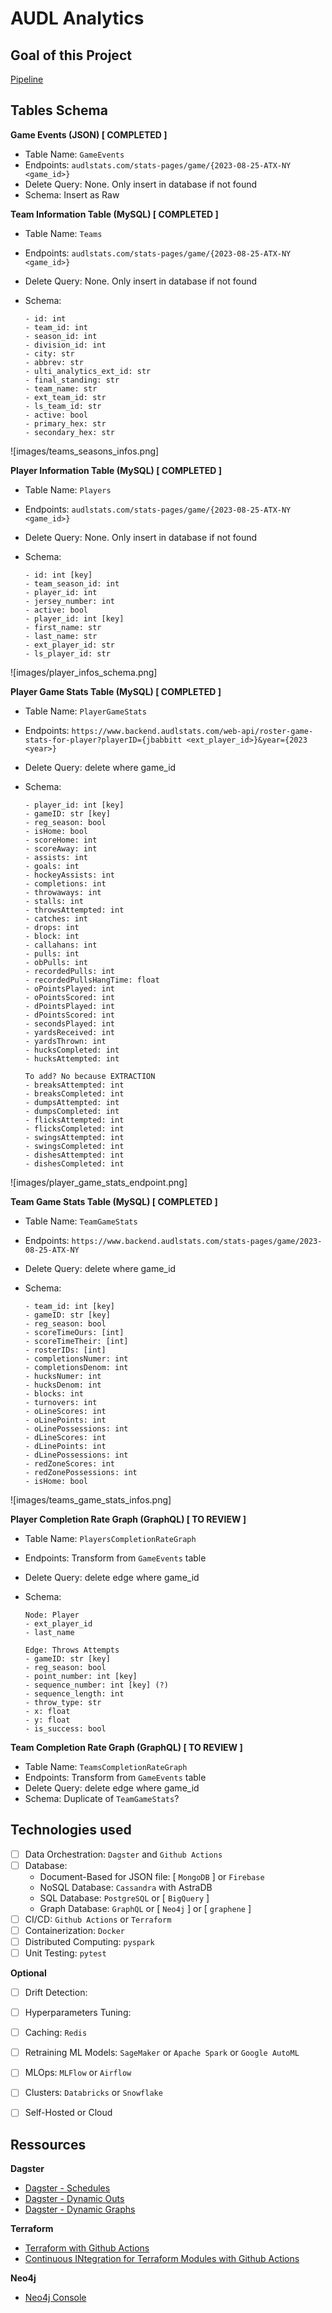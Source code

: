# AUDL Analytics

## Goal of this Project

[Pipeline](https://docs.google.com/drawings/d/1IdWRcp2mRWDZX7EwqnIUUZ3jFeHZ4ynZm599IL8uahc/edit)

## Tables Schema

**Game Events (JSON) [ COMPLETED ]**

- Table Name: `GameEvents`
- Endpoints: `audlstats.com/stats-pages/game/{2023-08-25-ATX-NY <game_id>}`
- Delete Query: None. Only insert in database if not found
- Schema: Insert as Raw

**Team Information Table (MySQL) [ COMPLETED ]**

- Table Name: `Teams`
- Endpoints: `audlstats.com/stats-pages/game/{2023-08-25-ATX-NY <game_id>}`
- Delete Query: None. Only insert in database if not found
- Schema:

    ```
    - id: int
    - team_id: int
    - season_id: int
    - division_id: int
    - city: str
    - abbrev: str
    - ulti_analytics_ext_id: str
    - final_standing: str
    - team_name: str
    - ext_team_id: str
    - ls_team_id: str
    - active: bool
    - primary_hex: str
    - secondary_hex: str
    ```

![images/teams_seasons_infos.png]

**Player Information Table (MySQL) [ COMPLETED ]**

- Table Name: `Players`
- Endpoints: `audlstats.com/stats-pages/game/{2023-08-25-ATX-NY <game_id>}`
- Delete Query: None. Only insert in database if not found
- Schema:

    ```
    - id: int [key]
    - team_season_id: int
    - player_id: int
    - jersey_number: int
    - active: bool
    - player_id: int [key]
    - first_name: str
    - last_name: str
    - ext_player_id: str
    - ls_player_id: str
    ```

![images/player_infos_schema.png]


**Player Game Stats Table (MySQL) [ COMPLETED ]**

- Table Name: `PlayerGameStats`
- Endpoints: `https://www.backend.audlstats.com/web-api/roster-game-stats-for-player?playerID={jbabbitt <ext_player_id>}&year={2023 <year>}`
- Delete Query: delete where game_id
- Schema:

    ```
    - player_id: int [key]
    - gameID: str [key]
    - reg_season: bool
    - isHome: bool
    - scoreHome: int
    - scoreAway: int
    - assists: int
    - goals: int
    - hockeyAssists: int
    - completions: int
    - throwaways: int
    - stalls: int
    - throwsAttempted: int
    - catches: int
    - drops: int
    - block: int
    - callahans: int
    - pulls: int
    - obPulls: int
    - recordedPulls: int
    - recordedPullsHangTime: float
    - oPointsPlayed: int
    - oPointsScored: int
    - dPointsPlayed: int
    - dPointsScored: int
    - secondsPlayed: int
    - yardsReceived: int
    - yardsThrown: int
    - hucksCompleted: int
    - hucksAttempted: int

    To add? No because EXTRACTION
    - breaksAttempted: int
    - breaksCompleted: int
    - dumpsAttempted: int
    - dumpsCompleted: int
    - flicksAttempted: int
    - flicksCompleted: int
    - swingsAttempted: int
    - swingsCompleted: int
    - dishesAttempted: int
    - dishesCompleted: int
    ```

![images/player_game_stats_endpoint.png]

**Team Game Stats Table (MySQL) [ COMPLETED ]**

- Table Name: `TeamGameStats`
- Endpoints: `https://www.backend.audlstats.com/stats-pages/game/2023-08-25-ATX-NY`
- Delete Query: delete where game_id
- Schema:

    ```
    - team_id: int [key]
    - gameID: str [key]
    - reg_season: bool
    - scoreTimeOurs: [int]
    - scoreTimeTheir: [int]
    - rosterIDs: [int]
    - completionsNumer: int
    - completionsDenom: int
    - hucksNumer: int
    - hucksDenom: int
    - blocks: int
    - turnovers: int
    - oLineScores: int
    - oLinePoints: int
    - oLinePossessions: int
    - dLineScores: int
    - dLinePoints: int
    - dLinePossessions: int
    - redZoneScores: int
    - redZonePossessions: int
    - isHome: bool
    ```

![images/teams_game_stats_infos.png]

**Player Completion Rate Graph (GraphQL) [ TO REVIEW ]**


- Table Name: `PlayersCompletionRateGraph`
- Endpoints: Transform from `GameEvents` table
- Delete Query: delete edge where game_id
- Schema:

    ```
    Node: Player
    - ext_player_id
    - last_name

    Edge: Throws Attempts
    - gameID: str [key]
    - reg_season: bool
    - point_number: int [key]
    - sequence_number: int [key] (?)
    - sequence_length: int
    - throw_type: str
    - x: float
    - y: float
    - is_success: bool
    ```

**Team Completion Rate Graph (GraphQL) [ TO REVIEW ]**

- Table Name: `TeamsCompletionRateGraph`
- Endpoints: Transform from `GameEvents` table
- Delete Query: delete edge where game_id
- Schema: Duplicate of `TeamGameStats`?


## Technologies used

- [ ] Data Orchestration: `Dagster` and `Github Actions`
- [ ] Database: 
	* Document-Based for JSON file: [ `MongoDB` ] or `Firebase`
	* NoSQL Database: `Cassandra` with AstraDB
	* SQL Database: `PostgreSQL` or [ `BigQuery` ]
	* Graph Database: `GraphQL` or [ `Neo4j` ] or [ `graphene` ]
- [ ] CI/CD: `Github Actions` or `Terraform`
- [ ] Containerization: `Docker`
- [ ] Distributed Computing: `pyspark`
- [ ] Unit Testing: `pytest`

**Optional**

- [ ] Drift Detection: 
- [ ] Hyperparameters Tuning:
- [ ] Caching: `Redis`
- [ ] Retraining ML Models: `SageMaker` or `Apache Spark` or `Google AutoML`
- [ ] MLOps: `MLFlow` or `Airflow`
- [ ] Clusters: `Databricks` or `Snowflake`
- [ ] Self-Hosted or Cloud


## Ressources

**Dagster**

- [Dagster - Schedules](https://docs.dagster.io/concepts/partitions-schedules-sensors/schedules)
- [Dagster - Dynamic Outs](https://discuss.dagster.io/t/2644935/sounds-great-claire-i-think-you-gave-me-the-recipe-i-need-th)
- [Dagster - Dynamic Graphs](https://docs.dagster.io/concepts/ops-jobs-graphs/dynamic-graphs#a-dynamic-job)

**Terraform**

- [Terraform with Github Actions](https://developer.hashicorp.com/terraform/tutorials/automation/github-actions)
- [Continuous INtegration for Terraform Modules with Github Actions](https://www.hashicorp.com/blog/continuous-integration-for-terraform-modules-with-github-actions)

**Neo4j**

- [Neo4j Console](https://console.neo4j.io/?product=aura-db#databases)



